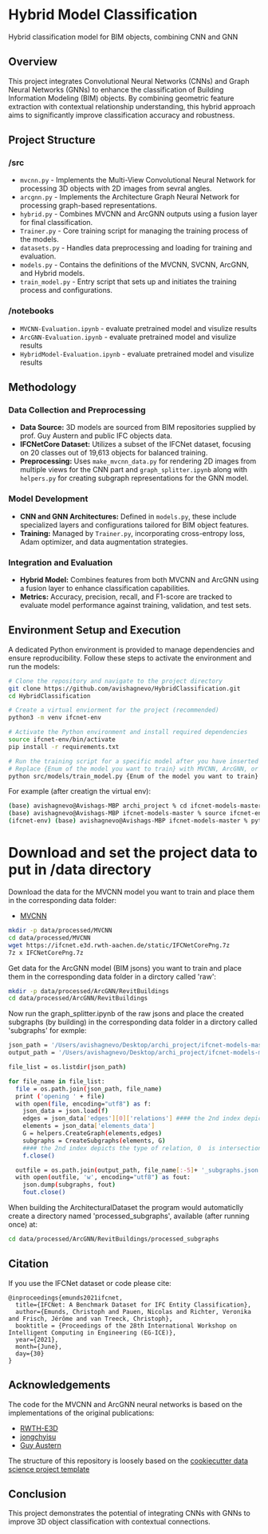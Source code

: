 # Hybrid Model Classification
Hybrid classification model for BIM objects, combining CNN and GNN

## Overview
This project integrates Convolutional Neural Networks (CNNs) and Graph Neural Networks (GNNs) to enhance the classification of Building Information Modeling (BIM) objects. By combining geometric feature extraction with contextual relationship understanding, this hybrid approach aims to significantly improve classification accuracy and robustness.

## Project Structure
### /src 
- `mvcnn.py` - Implements the Multi-View Convolutional Neural Network for processing 3D objects with 2D images from sevral angles.
- `arcgnn.py` - Implements the Architecture Graph Neural Network for processing graph-based representations.
- `hybrid.py` - Combines MVCNN and ArcGNN outputs using a fusion layer for final classification.
- `Trainer.py` - Core training script for managing the training process of the models.
- `datasets.py` - Handles data preprocessing and loading for training and evaluation.
- `models.py` - Contains the definitions of the MVCNN, SVCNN, ArcGNN, and Hybrid models.
- `train_model.py` - Entry script that sets up and initiates the training process and configurations.

### /notebooks
- `MVCNN-Evaluation.ipynb` - evaluate pretrained model and visulize results
- `ArcGNN-Evaluation.ipynb` - evaluate pretrained model and visulize results
- `HybridModel-Evaluation.ipynb` - evaluate pretrained model and visulize results

## Methodology

### Data Collection and Preprocessing
- **Data Source:** 3D models are sourced from BIM repositories supplied by prof. Guy Austern and public IFC objects data.
- **IFCNetCore Dataset:** Utilizes a subset of the IFCNet dataset, focusing on 20 classes out of 19,613 objects for balanced training.
- **Preprocessing:** Uses `make_mvcnn_data.py` for rendering 2D images from multiple views for the CNN part and `graph_splitter.ipynb` along with `helpers.py` for creating subgraph representations for the GNN model.

### Model Development
- **CNN and GNN Architectures:** Defined in `models.py`, these include specialized layers and configurations tailored for BIM object features.
- **Training:** Managed by `Trainer.py`, incorporating cross-entropy loss, Adam optimizer, and data augmentation strategies.

### Integration and Evaluation
- **Hybrid Model:** Combines features from both MVCNN and ArcGNN using a fusion layer to enhance classification capabilities.
- **Metrics:** Accuracy, precision, recall, and F1-score are tracked to evaluate model performance against training, validation, and test sets.

## Environment Setup and Execution

A dedicated Python environment is provided to manage dependencies and ensure reproducibility. Follow these steps to activate the environment and run the models:

```bash
# Clone the repository and navigate to the project directory
git clone https://github.com/avishagnevo/HybridClassification.git
cd HybridClassification

# Create a virtual enviorment for the project (recommended)
python3 -m venv ifcnet-env

# Activate the Python environment and install required dependencies
source ifcnet-env/bin/activate
pip install -r requirements.txt

# Run the training script for a specific model after you have inserted the data
# Replace {Enum of the model you want to train} with MVCNN, ArcGNN, or HybridModel
python src/models/train_model.py {Enum of the model you want to train}
```

For example (after creatign the virtual env):

```bash
(base) avishagnevo@Avishags-MBP archi_project % cd ifcnet-models-master
(base) avishagnevo@Avishags-MBP ifcnet-models-master % source ifcnet-env/bin/activate
(ifcnet-env) (base) avishagnevo@Avishags-MBP ifcnet-models-master % python src/models/train_model.py HybridModel
```

# Download and set the project data to put in /data directory

Download the data for the MVCNN model you want to train and place them in the corresponding data folder:
* [MVCNN](https://ifcnet.e3d.rwth-aachen.de/static/IFCNetCorePng.7z)

```bash
mkdir -p data/processed/MVCNN
cd data/processed/MVCNN
wget https://ifcnet.e3d.rwth-aachen.de/static/IFCNetCorePng.7z
7z x IFCNetCorePng.7z
```

Get data for the ArcGNN model (BIM jsons) you want to train and place them in the corresponding data folder in a dirctory called 'raw':

```bash
mkdir -p data/processed/ArcGNN/RevitBuildings
cd data/processed/ArcGNN/RevitBuildings
```
Now run the graph_splitter.ipynb of the raw jsons and place the created subgraphs (by building) in the corresponding data folder in a dirctory called 'subgraphs' for exmple:

```bash
json_path = '/Users/avishagnevo/Desktop/archi_project/ifcnet-models-master/data/processed/ArcGNN/RevitBuildings/raw'
output_path = '/Users/avishagnevo/Desktop/archi_project/ifcnet-models-master/data/processed/ArcGNN/RevitBuildings/subgraphs'

file_list = os.listdir(json_path) 

for file_name in file_list:
  file = os.path.join(json_path, file_name)
  print ('opening ' + file)
  with open(file, encoding="utf8") as f:
    json_data = json.load(f)
    edges = json_data['edges'][0]['relations'] #### the 2nd index depicts the type of relation
    elements = json_data['elements_data']
    G = helpers.CreateGraph(elements,edges)
    subgraphs = CreateSubgraphs(elements, G)
    #### the 2nd index depicts the type of relation, 0  is intersections 
    f.close()

  outfile = os.path.join(output_path, file_name[:-5]+ '_subgraphs.json')
  with open(outfile, 'w', encoding="utf8") as fout:
    json.dump(subgraphs, fout)
    fout.close()
```

When building the ArchitecturalDataset the program would automaticlly create a directory named 'processed_subgraphs', available (after running once) at:
```bash
cd data/processed/ArcGNN/RevitBuildings/processed_subgraphs
```

## Citation
If you use the IFCNet dataset or code please cite:
```
@inproceedings{emunds2021ifcnet,
  title={IFCNet: A Benchmark Dataset for IFC Entity Classification},
  author={Emunds, Christoph and Pauen, Nicolas and Richter, Veronika and Frisch, Jérôme and van Treeck, Christoph},
  booktitle = {Proceedings of the 28th International Workshop on Intelligent Computing in Engineering (EG-ICE)},
  year={2021},
  month={June},
  day={30}
}
```

## Acknowledgements
The code for the MVCNN and ArcGNN neural networks is based on the implementations of the original publications:
* [RWTH-E3D](https://github.com/RWTH-E3D/ifcnet-models) 
* [jongchyisu](https://github.com/jongchyisu/mvcnn_pytorch) 
* [Guy Austern](https://www.mdpi.com/2075-5309/14/2/527)

The structure of this repository is loosely based on the [cookiecutter data science project template](https://drivendata.github.io/cookiecutter-data-science/)

## Conclusion
This project demonstrates the potential of integrating CNNs with GNNs to improve 3D object classification with contextual connections.
